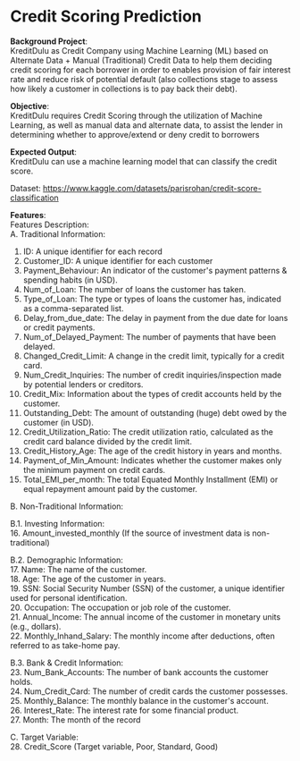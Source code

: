 # Credit Scoring Prediction
**Background Project**: \
KreditDulu as Credit Company using Machine Learning (ML) based on Alternate Data + Manual (Traditional) Credit Data to help them deciding credit scoring for each borrower in order to enables provision of fair interest rate and reduce risk of potential default (also collections stage to assess how likely a customer in collections is to pay back their debt).

**Objective**: \
KreditDulu requires Credit Scoring through the utilization of Machine Learning, as well as manual data and alternate data, to assist the lender in determining whether to approve/extend or deny credit to borrowers

**Expected Output**: \
KreditDulu can use a machine learning model that can classify the credit score.

Dataset: https://www.kaggle.com/datasets/parisrohan/credit-score-classification


**Features**: \
Features Description:<br>
A. Traditional Information:
1. ID: A unique identifier for each record
2. Customer_ID: A unique identifier for each customer
3. Payment_Behaviour: An indicator of the customer's payment patterns & spending habits (in USD).
4. Num_of_Loan: The number of loans the customer has taken.
5. Type_of_Loan: The type or types of loans the customer has, indicated as a comma-separated list.
6. Delay_from_due_date: The delay in payment from the due date for loans or credit payments.
7. Num_of_Delayed_Payment: The number of payments that have been delayed.
8. Changed_Credit_Limit: A change in the credit limit, typically for a credit card.
9. Num_Credit_Inquiries: The number of credit inquiries/inspection made by potential lenders or creditors.
10. Credit_Mix: Information about the types of credit accounts held by the customer.
11. Outstanding_Debt: The amount of outstanding (huge) debt owed by the customer (in USD).
12. Credit_Utilization_Ratio: The credit utilization ratio, calculated as the credit card balance divided by the credit limit.
13. Credit_History_Age: The age of the credit history in years and months.
14. Payment_of_Min_Amount: Indicates whether the customer makes only the minimum payment on credit cards.
15. Total_EMI_per_month: The total Equated Monthly Installment (EMI) or equal repayment amount paid by the customer.

B. Non-Traditional Information:

B.1. Investing Information: <br>
16. Amount_invested_monthly (If the source of investment data is non-traditional) <br>

B.2. Demographic Information: <br>
17. Name: The name of the customer. <br>
18. Age: The age of the customer in years. <br>
19. SSN: Social Security Number (SSN) of the customer, a unique identifier used for personal identification. <br>
20. Occupation: The occupation or job role of the customer. <br>
21. Annual_Income: The annual income of the customer in monetary units (e.g., dollars). <br>
22. Monthly_Inhand_Salary: The monthly income after deductions, often referred to as take-home pay. <br>

B.3.  Bank & Credit  Information: <br>
23. Num_Bank_Accounts: The number of bank accounts the customer holds. <br>
24. Num_Credit_Card: The number of credit cards the customer possesses. <br>
25. Monthly_Balance: The monthly balance in the customer's account. <br>
26. Interest_Rate: The interest rate for some financial product. <br>
27. Month: The month of the record <br>

C. Target Variable: <br>
28. Credit_Score (Target variable, Poor, Standard, Good)

